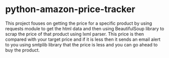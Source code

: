 # python-amazon-price-tracker
This project fouses on getting the price for a specific product by using requests module to get the html data and then using BeautifulSoup library to scrap the price of that product using lxml parser. This price is then compared with your target price and if it is less then it sends an email alert to you using smtplib library that the price is less and you can go ahead to buy the product.
